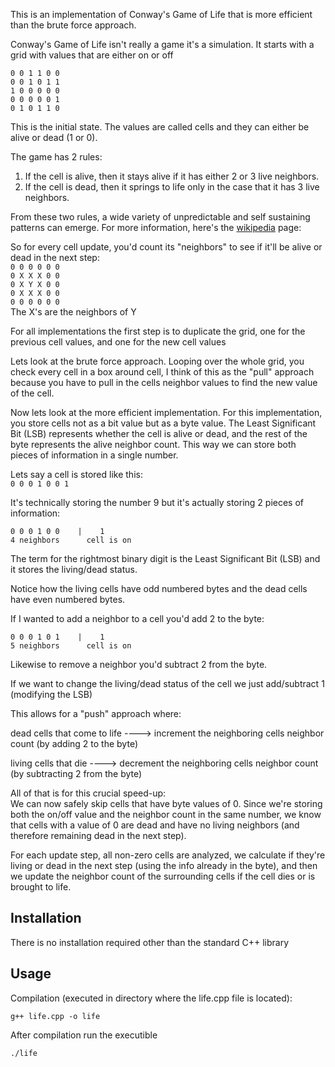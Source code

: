This is an implementation of Conway's Game of Life that is more efficient than the brute force approach.

Conway's Game of Life isn't really a game it's a simulation. It starts with a grid with values that are either on or off

`0 0 1 1 0 0`  
`0 0 1 0 1 1`  
`1 0 0 0 0 0`  
`0 0 0 0 0 1`  
`0 1 0 1 1 0`  

This is the initial state. The values are called cells and they can either be alive or dead (1 or 0).

The game has 2 rules:
1. If the cell is alive, then it stays alive if it has either 2 or 3 live neighbors.
2. If the cell is dead, then it springs to life only in the case that it has 3 live neighbors.

From these two rules, a wide variety of unpredictable and self sustaining patterns can emerge. For more information, here's the [wikipedia](https://en.wikipedia.org/wiki/Conway's_Game_of_Life) page:

So for every cell update, you'd count its "neighbors" to see if it'll be alive or dead in the next step:  
`0 0 0 0 0 0`  
`0 X X X 0 0`  
`0 X Y X 0 0`  
`0 X X X 0 0`  
`0 0 0 0 0 0`  
The X's are the neighbors of Y

For all implementations the first step is to duplicate the grid, one for the previous cell values, and one for the new cell values

Lets look at the brute force approach. Looping over the whole grid, you check every cell in a box around cell, I think of this as the "pull" approach because you have to pull in the cells neighbor values to find the new value of the cell.

Now lets look at the more efficient implementation. For this implementation, you store cells not as a bit value but as a byte value. The Least Significant Bit (LSB) represents whether the cell is alive or dead, and the rest of the byte represents the alive neighbor count. This way we can store both pieces of information in a single number.

Lets say a cell is stored like this:  
`0 0 0 1 0 0 1`

It's technically storing the number 9 but it's actually storing 2 pieces of information:

`0 0 0 1 0 0    |    1`  
`4 neighbors      cell is on`

The term for the rightmost binary digit is the Least Significant Bit (LSB) and it stores the living/dead status.

Notice how the living cells have odd numbered bytes and the dead cells have even numbered bytes.

If I wanted to add a neighbor to a cell you'd add 2 to the byte:

`0 0 0 1 0 1    |    1`  
`5 neighbors      cell is on`

Likewise to remove a neighbor you'd subtract 2 from the byte.

If we want to change the living/dead status of the cell we just add/subtract 1 (modifying the LSB)

This allows for a "push" approach where:  

dead cells that come to life ----> increment the neighboring cells neighbor count (by adding 2 to the byte)  

living cells that die ----> decrement the neighboring cells neighbor count (by subtracting 2 from the byte)  

All of that is for this crucial speed-up:  
We can now safely skip cells that have byte values of 0. Since we're storing both the on/off value and the neighbor count in the same number, we know that cells with a value of 0 are dead and have no living neighbors (and therefore remaining dead in the next step).

For each update step, all non-zero cells are analyzed, we calculate if they're living or dead in the next step (using the info already in the byte), and then we update the neighbor count of the surrounding cells if the cell dies or is brought to life.


## Installation
There is no installation required other than the standard C++ library

## Usage

Compilation (executed in directory where the life.cpp file is located):

```
g++ life.cpp -o life
```

After compilation run the executible

```
./life
```
